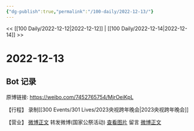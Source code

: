 ```yaml
---
{"dg-publish":true,"permalink":"/100-daily/2022-12-13/"}
---
```



<< [[100 Daily/2022-12-12\|2022-12-12]] | [[100 Daily/2022-12-14\|2022-12-14]] >>

# 2022-12-13

## Bot 记录

原博链接: https://weibo.com/7452765754/MjrOeiKpL

【行程】
录制[[300 Events/301 Lives/2023央视跨年晚会\|2023央视跨年晚会]]

【营业】
[微博正文](https://weibo.com/detail/4846006593918160) 转发微博(国家公祭活动)
[查看图片](https://wx4.sinaimg.cn/large/0088n2Pggy1h92ku77mubj30yi0873ys.jpg) 留言 [微博正文](https://weibo.com/detail/4845243956206532) 
